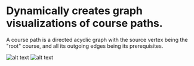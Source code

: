 # Dynamically creates graph visualizations of course paths.

A course path is a directed acyclic graph with the source vertex being the "root" course, and all its outgoing edges being its prerequisites.

![alt text](https://github.com/jeff4elee/course_path/tree/master/course_path/examples/CSE30.png)
![alt text](https://github.com/jeff4elee/course_path/tree/master/course_path/examples/CSE12.png)
